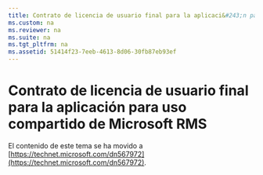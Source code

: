 ```yaml
---
title: Contrato de licencia de usuario final para la aplicaci&#243;n para uso compartido de Microsoft&#160;RMS
ms.custom: na
ms.reviewer: na
ms.suite: na
ms.tgt_pltfrm: na
ms.assetid: 51414f23-7eeb-4613-8d06-30fb87eb93ef
---
```

# Contrato de licencia de usuario final para la aplicaci&#243;n para uso compartido de Microsoft&#160;RMS
El contenido de este tema se ha movido a [https://technet.microsoft.com/dn567972](https://technet.microsoft.com/dn567972).

